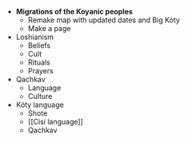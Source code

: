 - **Migrations of the Koyanic peoples**
	- Remake map with updated dates and Big Kóty
	- Make a page
- Loshianism
	- Beliefs
	- Cult
	- Rituals
	- Prayers
- Qachkav
	- Language
	- Culture
- Kóty language
	- Shote
	- [[Cisi language]]
	- Qachkav 